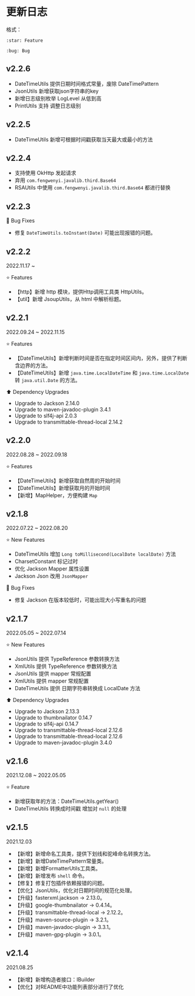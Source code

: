 # 更新日志

格式：

```
:star: Feature

:bug: Bug
```

## v2.2.6

- DateTimeUtils 提供日期时间格式常量，废除 DateTimePattern
- JsonUtils 新增获取json字符串的key
- 新增日志级别枚举 LogLevel 从低到高
- PrintUtils 支持 调整日志级别




## v2.2.5

- DateTimeUtils 新增可根据时间戳获取当天最大或最小的方法



## v2.2.4

- 支持使用 OkHttp 发起请求 
- 弃用 `com.fengwenyi.javalib.third.Base64`
- RSAUtils 中使用 `com.fengwenyi.javalib.third.Base64` 都进行替换



## v2.2.3

:bug: Bug Fixes

- 修复 `DateTimeUtils.toInstant(Date)` 可能出现报错的问题。


## v2.2.2

2022.11.17 ~

:star: Features

- 【http】新增 http 模块，提供Http调用工具类 HttpUtils。
- 【util】新增 JsoupUtils，从 html 中解析标题。



## v2.2.1

2022.09.24 ~ 2022.11.15

:star: Features

- 【DateTimeUtils】新增判断时间是否在指定时间区间内，另外，提供了判断含边界的方法。
- 【DateTimeUtils】新增 `java.time.LocalDateTime` 和 `java.time.LocalDate` 转 `java.util.Date` 的方法。

:arrow_up: Dependency Upgrades

- Upgrade to Jackson 2.14.0
- Upgrade to maven-javadoc-plugin 3.4.1
- Upgrade to slf4j-api 2.0.3
- Upgrade to transmittable-thread-local 2.14.2


## v2.2.0

2022.08.28 ~ 2022.09.18

:star: Features

- 【DateTimeUtils】新增获取自然周的开始时间
- 【DateTimeUtils】新增获取月的开始时间
- 【新增】MapHelper，方便构建 `Map`


## v2.1.8

2022.07.22 ~ 2022.08.20

:star: New Features

- DateTimeUtils 增加 `Long toMillisecond(LocalDate localDate)` 方法
- CharsetConstant 标记过时
- 优化 Jackson Mapper 属性设置
- Jackson Json 改用 `JsonMapper`

:bug: Bug Fixes

- 修复 Jackson 在版本较低时，可能出现大小写重名的问题



## v2.1.7

2022.05.05 ~ 2022.07.14

:star: New Features

- JsonUtils 提供 TypeReference 参数转换方法
- XmlUtils 提供 TypeReference 参数转换方法
- JsonUtils 提供 mapper 常规配置
- XmlUtils 提供 mapper 常规配置
- DateTimeUtils 提供 日期字符串转换成 LocalDate 方法

:arrow_up: Dependency Upgrades

- Upgrade to Jackson 2.13.3
- Upgrade to thumbnailator 0.14.7
- Upgrade to slf4j-api 0.14.7
- Upgrade to transmittable-thread-local 2.12.6
- Upgrade to transmittable-thread-local 2.12.6
- Upgrade to maven-javadoc-plugin 3.4.0



## v2.1.6

2021.12.08 ~ 2022.05.05

:star: Feature

- 新增获取年的方法：DateTimeUtils.getYear()
- DateTimeUtils 转换成时间戳 增加对 `null` 的处理


## v2.1.5

2021.12.03

- 【新增】新增命名工具类，提供下划线和驼峰命名转换方法。
- 【新增】新增DateTimePattern常量类。
- 【新增】新增FormatterUtils工具类。
- 【新增】新增发布 `shell` 命令。
- 【修复】修复打包插件依赖报错的问题。
- 【优化】JsonUtils，优化对日期时间的规范化处理。
- 【升级】fasterxml.jackson -> 2.13.0。
- 【升级】google-thumbnailator -> 0.4.14。
- 【升级】transmittable-thread-local -> 2.12.2。
- 【升级】maven-source-plugin -> 3.2.1。
- 【升级】maven-javadoc-plugin -> 3.3.1。
- 【升级】maven-gpg-plugin -> 3.0.1。

## v2.1.4

2021.08.25

- 【新增】新增构造者接口：IBuilder
- 【优化】对README中功能列表部分进行了优化
